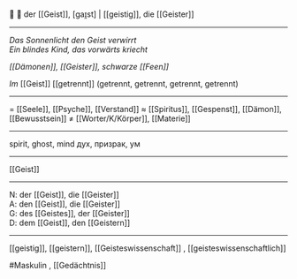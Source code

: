 🔵 👻 der [[Geist]], [ɡaɪ̯st] |  [[geistig]],
die [[Geister]]

---
*Das Sonnenlicht den Geist verwirrt*  
*Ein blindes Kind, das vorwärts kriecht*  

*[[Dämonen]], [[Geister]], schwarze [[Feen]]*

*Im* [[Geist]] [[getrennt]] (getrennt, getrennt, getrennt, getrennt)  

---
= [[Seele]], [[Psyche]], [[Verstand]]
≈ [[Spiritus]], [[Gespenst]], [[Dämon]],  [[Bewusstsein]]
≠ [[Worter/K/Körper]], [[Materie]]

---
spirit, ghost, mind
дух, призрак, ум

---
[[Geist]]

---
N: der [[Geist]], die [[Geister]]  
A: den [[Geist]], die [[Geister]]  
G: des [[Geistes]], der [[Geister]]  
D: dem [[Geist]], den [[Geistern]]  

---
[[geistig]], [[geistern]], [[Geisteswissenschaft]]
, [[geisteswissenschaftlich]]

#Maskulin 
, [[Gedächtnis]]